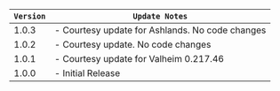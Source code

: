 | `Version` | `Update Notes`                                  |
|-----------|-------------------------------------------------|
| 1.0.3     | - Courtesy update for Ashlands. No code changes |
| 1.0.2     | - Courtesy update. No code changes |
| 1.0.1     | - Courtesy update for Valheim 0.217.46          |
| 1.0.0     | - Initial Release                               |
